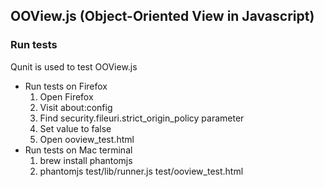 ## OOView.js (Object-Oriented View in Javascript)

### Run tests
Qunit is used to test OOView.js
* Run tests on Firefox
  1. Open Firefox
  2. Visit about:config
  3. Find security.fileuri.strict_origin_policy parameter
  4. Set value to false
  5. Open ooview_test.html
* Run tests on Mac terminal
  1. brew install phantomjs
  2. phantomjs test/lib/runner.js test/ooview_test.html


